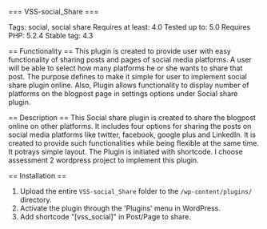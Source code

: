 === VSS-social_Share ===


Tags: social, social share
Requires at least: 4.0
Tested up to: 5.0
Requires PHP: 5.2.4
Stable tag: 4.3

== Functionality ==
This plugin is created to provide user with easy functionality of sharing posts and pages of social media platforms. A user will be able to select how many platforms he or she wants to share that post. The purpose defines to make it simple for user to implement social share plugin online. Also, Plugin allows functionality to display number of platforms on the blogpost page in settings options under Social share plugin.

== Description ==
This Social share plugin is created to share the blogpost online on other platforms. It includes four options for sharing the posts on social media platforms like twitter, facebook, google plus and LinkedIn. It is created to provide such functionalities while being flexible at the same time. It potrays simple layout. The Plugin is initiated with shortcode. I choose assessment 2 wordpress project to implement this plugin.

== Installation ==

1. Upload the entire `VSS-social_Share` folder to the `/wp-content/plugins/` directory.
2. Activate the plugin through the 'Plugins' menu in WordPress.
3. Add shortcode "[vss_social]" in Post/Page to share.
